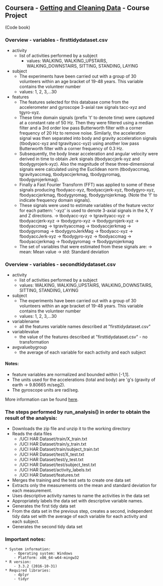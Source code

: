 ## Coursera - [Getting and Cleaning Data](https://www.coursera.org/learn/data-cleaning) - Course Project
(Code book)

### Overview - variables - firsttidydataset.csv
* activity
    - list of activities performed by a subject
        - values: WALKING, WALKING_UPSTAIRS, WALKING_DOWNSTAIRS, SITTING, STANDING, LAYING
* subject
     - The experiments have been carried out with a group of 30 volunteers within an age bracket of 19-48 years. This variable contains the volunteer number
     - values: 1, 2, 3,...30
* features
     - The features selected for this database come from the accelerometer and gyroscope 3-axial raw signals tacc-xyz and tgyro-xyz. 
     - These time domain signals (prefix 't' to denote time) were captured at a constant rate of 50 Hz. Then they were filtered using a median filter and a 3rd order low pass Butterworth filter with a corner frequency of 20 Hz to remove noise. Similarly, the acceleration signal was then separated into body and gravity acceleration signals (tbodyacc-xyz and tgravityacc-xyz) using another low pass Butterworth filter with a corner frequency of 0.3 Hz.
     - Subsequently, the body linear acceleration and angular velocity were derived in time to obtain Jerk signals (tbodyaccjerk-xyz and tbodygyrojerk-xyz). Also the magnitude of these three-dimensional signals were calculated using the Euclidean norm (tbodyaccmag, tgravityaccmag, tbodyaccjerkmag, tbodygyromag, tbodygyrojerkmag).
     - Finally a Fast Fourier Transform (FFT) was applied to some of these signals producing fbodyacc-xyz, fbodyaccjerk-xyz, fbodygyro-xyz, fbodyaccjerkmag, fbodygyromag, fbodygyrojerkmag. (Note the 'f' to indicate frequency domain signals). 
     - These signals were used to estimate variables of the feature vector for each pattern: '-xyz' is used to denote 3-axial signals in the X, Y and Z directions.
            -> tbodyacc-xyz
            -> tgravityacc-xyz
            -> tbodyaccjerk-xyz
            -> tbodygyro-xyz
            -> tbodygyrojerk-xyz
            -> tbodyaccmag
            -> tgravityaccmag
            -> tbodyaccjerkmag
            -> tbodygyromag
            -> tbodygyroJerkMag
            -> fbodyacc-xyz
            -> fbodyaccJerk-xyz
            -> fbodygyro-xyz
            -> fbodyaccmag
            -> fbodyaccjerkmag
            -> fbodygyromag
            -> fbodygyrojerkmag
     - The set of variables that were estimated from these signals are: 
            -> mean: Mean value
            -> std: Standard deviation

### Overview - variables - secondtidydataset.csv
* activity
    - list of activities performed by a subject
    - values: WALKING, WALKING_UPSTAIRS, WALKING_DOWNSTAIRS, SITTING, STANDING, LAYING
* subject
    - The experiments have been carried out with a group of 30 volunteers within an age bracket of 19-48 years. This variable contains the volunteer number
    - values: 1, 2, 3,...30
* variablename
    - all the features variable names described at "firsttidydataset.csv"
* variablevalue
    - the value of the features described at "firsttidydataset.csv" - no transformation
* avgvaluebygroup 
    - the average of each variable for each activity and each subject

#### Notes: 
* feature variables are normalized and bounded within [-1,1].  
* The units used for the accelerations (total and body) are 'g's (gravity of earth -> 9.80665 m/seg2).
* The gyroscope units are rad/seg. 

More information can be found [here](http://archive.ics.uci.edu/ml/datasets/Human+Activity+Recognition+Using+Smartphones).


### The steps performed by run_analysis() in order to obtain the result of the analysis:
* Downloads the zip file and unzip it to the working directory
* Reads the data files
    - /UCI HAR Dataset/train/X_train.txt
    - /UCI HAR Dataset/train/y_train.txt
    - /UCI HAR Dataset/train/subject_train.txt
    - /UCI HAR Dataset/test/X_test.txt
    - /UCI HAR Dataset/test/y_test.txt
    - /UCI HAR Dataset/test/subject_test.txt
    - /UCI HAR Dataset/activity_labels.txt
    - /UCI HAR Dataset/features.txt
* Merges the training and the test sets to create one data set
* Extracts only the measurements on the mean and standard deviation for each measurement.
* Uses descriptive activity names to name the activities in the data set
* Appropriately labels the data set with descriptive variable names.
* Generates the first tidy data set
* From the data set in the previous step, creates a second, independent tidy data set with the average of each variable for each activity and each subject.
* Generates the second tidy data set

### Important notes:
    * System information:
        - Operating system: Windows
        - Platform: x86_64-w64-mingw32
    * R version:
        - 3.3.2 (2016-10-31)
    * Required libraries: 
        - dplyr
        - tidyr
